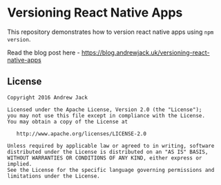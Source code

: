 # Versioning React Native Apps

This repository demonstrates how to version react native apps using `npm version`.

Read the blog post here - https://blog.andrewjack.uk/versioning-react-native-apps

License
-------

    Copyright 2016 Andrew Jack

    Licensed under the Apache License, Version 2.0 (the "License");
    you may not use this file except in compliance with the License.
    You may obtain a copy of the License at

       http://www.apache.org/licenses/LICENSE-2.0

    Unless required by applicable law or agreed to in writing, software
    distributed under the License is distributed on an "AS IS" BASIS,
    WITHOUT WARRANTIES OR CONDITIONS OF ANY KIND, either express or implied.
    See the License for the specific language governing permissions and
    limitations under the License.
